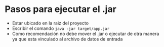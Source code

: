 # Pasos para ejecutar el .jar

- Estar ubicado en la raiz del proyecto
- Escribir el comando
`java -jar target/app.jar`
- Como recomendación no debe mover el .jar o ejecutar de otra manera ya que esta vinculado al archivo de datos de entrada